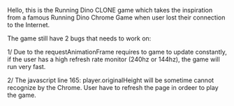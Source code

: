 Hello, this is the Running Dino CLONE game which takes the inspiration from a famous Running Dino Chrome Game when user lost their connection to the Internet. 

The game still have 2 bugs that needs to work on: 

1/ Due to the requestAnimationFrame requires to game to update constantly, if the user has a high refresh rate monitor (240hz or 144hz), the game will run very fast.

2/ The javascript line 165: player.originalHeight will be sometime cannot recognize by the Chrome. User have to refresh the page in ordeer to play the game.
